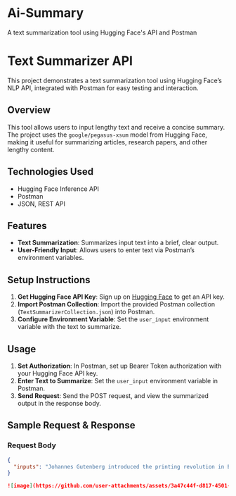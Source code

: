 # Ai-Summary
A text summarization tool using Hugging Face's API and Postman


# Text Summarizer API

This project demonstrates a text summarization tool using Hugging Face’s NLP API, integrated with Postman for easy testing and interaction.

## Overview

This tool allows users to input lengthy text and receive a concise summary. The project uses the `google/pegasus-xsum` model from Hugging Face, making it useful for summarizing articles, research papers, and other lengthy content.

## Technologies Used

- Hugging Face Inference API
- Postman
- JSON, REST API

## Features

- **Text Summarization**: Summarizes input text into a brief, clear output.
- **User-Friendly Input**: Allows users to enter text via Postman’s environment variables.

## Setup Instructions

1. **Get Hugging Face API Key**: Sign up on [Hugging Face](https://huggingface.co/) to get an API key.
2. **Import Postman Collection**: Import the provided Postman collection (`TextSummarizerCollection.json`) into Postman.
3. **Configure Environment Variable**: Set the `user_input` environment variable with the text to summarize.

## Usage

1. **Set Authorization**: In Postman, set up Bearer Token authorization with your Hugging Face API key.
2. **Enter Text to Summarize**: Set the `user_input` environment variable in Postman.
3. **Send Request**: Send the POST request, and view the summarized output in the response body.

## Sample Request & Response

### Request Body
```json
{
  "inputs": "Johannes Gutenberg introduced the printing revolution in Europe..."
}

![image](https://github.com/user-attachments/assets/3a47c44f-d817-4501-abe4-164e018ccf8a)

